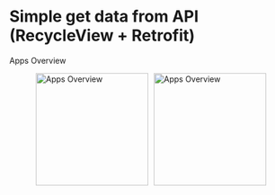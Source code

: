 # Simple get data from API (RecycleView + Retrofit)
Apps Overview

<div style="display: flex; justify-content: center; gap: 10px;">
  <img src="https://github.com/user-attachments/assets/588d0136-1ad3-4de7-a97d-ab312301eae1" alt="Apps Overview" width="200" />
  <img src="https://github.com/user-attachments/assets/a9a76be7-70a1-4832-8152-172268ba4a8c" alt="Apps Overview" width="200" />
</div>
